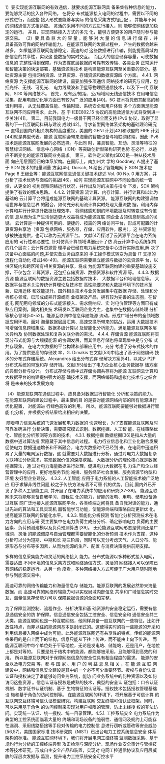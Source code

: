 1）要实现能源互联网的有效通信，就要求能源互联网具
备采集各种信息的能力，要能够灵活的接入各种网络。 在将分
布式能源接入电网的过程中，需要以不同的形式进行，而这些
接入形式要能够与实际 的信息采集方式相匹配 ， 并能与不同
的网络通信方式相适应。 灵活的采用不同的方式进行接入，则
能够使网络更加稳定的运行。 并且，实现网络接入方式的多元
化，能够方便更多的用户随时参与能源交易。
（2）要 具 备 巨 大 的 容 量 ，能 够 对 大 量 的 信 息 进 行 储 存 ，并
具备高效可靠的网络传输能力。 在能源互联网的发展过程中，
产生的数据会越来越多。 如果能源互联网能够稳定、高速的对
这些数据进行传输，则能提高局域内部信息的共享性，实现这
些数据的实时交互。 而巨大的信息储存容量，可使数据信息的
完整性得到保障。作为支撑底层数据的可靠有效传输、各类业务 正常运行和智能决策的快速部署，基础资源类技术 是构建能源互联网至关重要的部分。基础资源主要 包括网络资源、计算资源、存储资源和数据资源四 个方面。 4.4.1. 网络资源  为支撑能源互联网的建设，需要加强多项通信 网络技术的研究与应用，包括光纤、无线、可见光、 电力线载波和卫星等物理层通信技术，以及下一代 互联网、SDX 等网络技术。 首先，现有远/短距、公/局域网无线通信技术 在用电信息采集、配用电自动化等方面已有较为广 泛的应用[40]。5G 技术将凭借其超高的频谱利用率， 从无线覆盖性能、传输时延、系统安全和用户体验 多个方面满足能源互联网不同应用需求，此外，基 于 IEEE802.15 协议的高能效通信方式将受到进一 步关注[41]。 第二，目前我国电力一级骨干网已经全面支持 IPv6 协议，取得了显著的下一代互联网科研与建设 成效[42]。寻求新型网络体系架构的基础理论研究一 直得到国内外相关机构的高度重视，美国的 GENI 计划[43]和欧盟的 FIRE 计划[44]就是典型代表。能源 互联网会带来海量的智能设备与物联网终端，因此 IPv6 技术是能源互联网发展的必然选择。与此同 时，兼具智能、互动、灵活等特征的智慧标识网络、 信息中心网络（ICN）等突破创新型架构研究也势 在必行，以适应不断变化的能源互联网业务需求。 第三，软件定义架构(SDX)是一种从技术层面 向应用层面回归的体系架构。在国际上，南加州大 学的 Goodney, A.提出了基于 SDN 技术的相量测量 方案[45]; Dorsch, N.给出了智能电网下 SDN 技术应 Page 8 王继业等：能源互联网信息通信关键技术综述 Vol. 00 No. 0  用方案，并分析了技术优势与面临的挑战[46]。如何 实现能源互联网中不同设备的统一管控，从更全的 视角观察网络运行状况，并作出及时的决策与指令 下发，SDX 架构提供了有效的解决思路。 4.4.2. 计算资源  流计算、内存计算、并行计算和以此为基础的 云计算平台将组成能源互联网的基础计算资源。 能源互联网的构建强调物理世界与信息世界 的融合，如何充分利用流计算实时处理大量流数 据，利用内存计算和并行计算提升数据处理效率， 将网络感知到的环境数据及时转变成有价值的信 息从而为生产生活创造更大收益将成为能源互联 网企业占领信息制高点的关键。 云计算是一种提供可用的、便捷的、按需的网 络访问平台，形成可配置的计算资源共享池（资源 包括网络，服务器，存储，应用软件，服务），这 些资源能够被快速提供，也可以称为云资源平台。 文献[47]探讨了云资源平台在电力系统应用的 可行性和必要性, 针对仿真计算领域详细设计了仿 真云计算中心系统架构的几个层次；云计算资源管 理平台已经在电力系统灾备中心进行实际应用,解 决了灾备中心面临的问题,并使灾备业务由原来的 手工操作模式转变为具备 IT 支撑的流程化自动化 模式[48-49]。 能源互联网需要建立能源与数据的云资源平 台，以供区域内和跨区所有相关资源的共享，将成 为能源互联网构建的重要基础设施支撑，不仅包含 计算资源，还包括存储资源、数据资源和软件资源 等。 4.4.3. 数据资源  能源互联网的数据资源主要包括数据库技术、 大数据平台和地理信息等。 大数据平台技术关注传统计算理论及技术在 高性能要求和大数据环境下的技术革新、应用迁移 和效能提升。国外相关技术与业务发展集中在数据 存储、处理和分析核心领域，已形成成熟开源或商 业框架及产品，拥有较为完善的生态圈，在智能电 网配用电领域的分布式能源接入、需求侧响应、实 时电价管理等方面已有成熟应用案例，国内相关技 术研发以互联网企业为主，也集中在数据存储处理 分析等核心领域[50-52]。能源互联网中信息伴随能源 流动，形成广域分布的全领域数据应用环境，面对 海量数据层层汇集、高速交换所带来的挑战，运用 大数据技术可增强信息跨域集成、数据多级计算以 及智能化分析能力，满足能源互联网多层次异构及 协同数据处理和复杂关联分析的需求。 4.4.4. 存储资源  能源互联网将实现分布式能源与大规模能源 的协调发展，而其信息存储也将呈现集中是与分布 式共存现象。 在电力大数据的平台构建和部署应用中，充分 考虑了分布式技术的作用。为了提供更高的存储效 率，G. Dimakis 在文献[53]中给出了基于网络编码 技术的分布式存储系统。Alexandros 给出分布式存 储解决方案[54]，以减少 P2P 分布式系统的带宽和存 储开销。文献[55]给出了电力企业核心业务数据存 储方案的典型分析与设计。 分布式存储与集中式存储协调共存将为能源 互联网云计算和大数据平台的构建提供强大的基 础技术支撑，而网络编码和虚拟化技术与之结合将 是未来的技术发展方向

（4）能源互联网在通信过程中，应具备对数据进行智能化
分析和决策的能力。 在能源互联网的建设过程中，最主要的目
的是要对能源网络内部的所有能源进行优化配置， 对能源进
行绿色高效的利用。 所以，能源互联网要能够对数据进行智能
化分析，并根据分析结果给出相应的决策。

​	随着电力信息系统的飞速发展和电力数据的 快速增长，为了支撑能源互联网及时可靠准确进行 分析决策，需要研究模式识别、数据挖掘、人工智 能、在线策略优化、智能化分析预测等方面的技术。 4.3.1. 数据挖掘  数据挖掘[36]是指从大量的数据中通过算法搜 索隐藏于其中信息的过程。 电力行业信息化和工业化融合发展促使电力 数据迅速增长和不断融合，电力大数据时代已经到 来。在电网中迅速积累了大量的电网运行数据，这 就需要对大数据进行分析，通过对电力大数据复杂 关联特征分析需求，实现数据价值的深度挖掘。 大数据分析的理论核心就是数据挖掘算法，通 过对电力海量数据进行处理，促进电力大数据在电 力生产和企业经营管理中的应用，更好地服务节能 减排、服务经济社会发展、服务资源节约型和环境 友好型企业建设。 4.3.2. 人工智能  应用于电力系统的人工智能技术被广泛地应 用于求解非线性问题,较之于传统方法有着不可替 代的优势。目前,国内外已开发了多种人工智能工具, 并开展了在电力系统中的应用和研究[37-38]。 能源互联网未来将能够具备自我学习、自我进 化的能力，智能的发电、用电、储电设备通过互联 网广泛地接入能源互联网平台，各类终端之间将具 备自我对话的能力，通过先进的算法和工具实现机 器智能学习功能，使能源终端和策略自动更新优 化，提高能源互联网的智能化水平。 4.3.3. 智能化分析预测  智能化分析预测技术在电力方向的应用与研 究主要集中在电力负荷主成分分析、确定影响电力 负荷的主要因素、负荷预测建模以及负荷预测算法 [39]。 无论能源互联网形态是微网还是广域网，灵活 的能源调度与自治管理都需要智能化的分析预测 技术作为支撑，这种分析可以分为短期、中期和长 期三阶段，同时可以充分考虑天气、人口分布、能 源形态与分布等多因素，从而为能源的生产、配置 与消费决策提供前期支撑。



多样的信息采集能力和灵活的网络接入 能力。分布式能源以多种形式接入电网，需要适应 不同环境的信息采集方式和网络通信方式，灵活的 网络接入可以保障已有网络的稳定运行。从另一角 度看，多种网络接入方式可便于广大用户随时随地 参与到能源交易中。

高速可靠的网络传输能力和海量信息存 储能力。能源互联网的发展必然带来海量数据，而 高速可靠的网络传输能力可以实现局域内部信息 共享和广域信息实时交互，海量信息存储能力可以 保障数据资源的全面和完整。









为了保障监测控制、流程作业、分析决策和基 础资源的安全稳定运行，需要有信息通信安全的防 护保障。信息通信安全包括工控安全、信息安全和 通信安全共三大类。能源互联网也是一种互联网络，他同样具备一般互联网的一些特征，比如开放性特点，而非以往的能源网基本是封闭式的。这使得实时的将一些能源的开采和利用信息接入网络中成为可能。此外能源互联网还有共享性的特点，传统的能源网络采用的是自上而下的结构，信息只能从下往上传递，而不能由上向下传递。 而能源互联网中每个单位处于平等地位，无论是发电站、储能站，还是用户，在地位上都是对等的。 只要是处于结构中的能源，都能够被采用，且能够得到高效的利用。 所以能源互联网对于保障网络信息的安全性具有相当程度的需求。 能源的安全以及电力交易 等，都 与 国 家 、用 户 的 利 益 息 息 相 关 ，在 能 源 互 联 网 建设中，网络和信息安全建设是其中的一个必不可少重要环节。授权与身份认证  认证和授权决定了谁能够访问业务系统，能访 问业务系统中的何种资源以及如何访问这些资源 。信息认证与授权是成熟的技术，典型的安全认 证包括：口令认证机制、数字证书认证机制、基于 生物特征的认证等。授权技术包括授权管理基础设 施和基于角色的访问控制等。 在能源互联网的环境下，将开展基于可信计算 的互联网交互终端可信认证模型研究，构建互联网 交互终端可信认证框架。同时，可以采用基于角色 的访问控制来实现对用户权限的管理，防止未经授 权的非法访问。实现统一认证、统一授权、统一目录管理。4.5.1. 工控系统安全  电力系统作为典型的工控系统面临着大量的 终端和现场设备的脆弱性、通信网及规约上可能存 在漏洞、采用线路搭接等手段对传输的电力控制信 息进行窃听或篡改等安全威胁[56,57]。美国国家标准 技术研究院（NIST）已出台电力工控系统信息安全 体系架构的标准。 能源互联网环境下，我们将开展电网工控终端 监测数据采集、基于规约行为分析的工控终端典型 攻击检测与深度分析、现场作业安全审计与管控技 术等技术研究，形成自主安全产品和装置，实现对 电网工控通信协议及应用层威胁的深层次发掘与 监测，提升电力工控系统安全可控水平